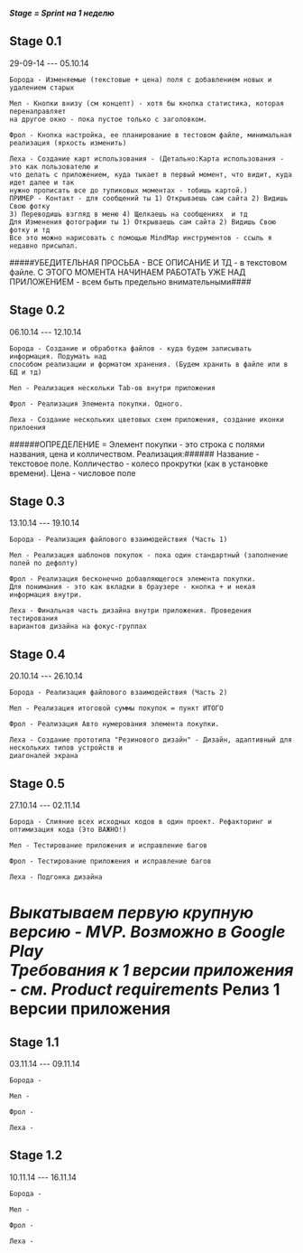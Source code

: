 ***Stage = Sprint на 1 неделю***

## Stage 0.1 ##
29-09-14 --- 05.10.14

	Борода - Изменяемые (текстовые + цена) поля с добавлением новых и удалением старых
	
	Мел - Кнопки внизу (см концепт) - хотя бы кнопка статистика, которая перенаправляет 
	на другое окно - пока пустое только с заголовком.
	
	Фрол - Кнопка настройка, ее планирование в тестовом файле, минимальная реализация (яркость изменить)
	
	Леха - Создание карт использования - (Детально:Карта использования - это как пользователю и 
	что делать с приложением, куда тыкает в первый момент, что видит, куда идет далее и так
	нужно прописать	все до тупиковых моментах - тобишь картой.)
	ПРИМЕР - Контакт - для сообщений ты 1) Открываешь сам сайта 2) Видишь Свою фотку 
	3) Переводишь взгляд в меню 4) Щелкаешь на сообщениях  и тд
	Для Изменения фотографии ты 1) Открываешь сам сайта 2) Видишь Свою фотку и тд
	Все это можно нарисовать с помощью MindMap инструментов - ссыль я недавно присылал.

#####УБЕДИТЕЛЬНАЯ ПРОСЬБА - ВСЕ ОПИСАНИЕ И ТД - в текстовом файле. С ЭТОГО МОМЕНТА НАЧИНАЕМ РАБОТАТЬ УЖЕ НАД ПРИЛОЖЕНИЕМ - всем быть предельно внимательными####


## Stage 0.2 ##
06.10.14 --- 12.10.14

	Борода - Создание и обработка файлов - куда будем записывать информация. Подумать над 
	способом реализации и форматом хранения. (Будем хранить в файле или в БД и тд)
	
	Мел - Реализация нескольки Tab-ов внутри приложения
	
	Фрол - Реализация Элемента покупки. Одного.
	
	Леха - Создание нескольких цветовых схем приложения, создание иконки прилоения
	
######ОПРЕДЕЛЕНИЕ = Элемент покупки - это строка с полями названия, цена и колличеством. Реализация:######
Название - текстовое поле. Колличество - колесо прокрутки (как в установке времени). Цена - числовое поле
	
	
## Stage 0.3 ##
13.10.14 --- 19.10.14

	Борода - Реализация файлового взаимодействия (Часть 1)
	
	Мел - Реализация шаблонов покупок - пока один стандартный (заполнение полей по дефолту)
	
	Фрол - Реализация бесконечно добавляющегося элемента покупки.
	Для понимания - это как вкладки в браузере - кнопка + и некая информация внутри.
	
	Леха - Финальная часть дизайна внутри приложения. Проведения тестирования
	вариантов дизайна на фокус-группах


## Stage 0.4 ##
20.10.14 --- 26.10.14

	Борода - Реализация файлового взаимодействия (Часть 2)
	
	Мел - Реализация итоговой суммы покупок = пункт ИТОГО
	
	Фрол - Реализация Авто нумерования элемента покупки.
	
	Леха - Создание прототипа "Резинового дизайн" - Дизайн, адаптивный для нескольких типов устройств и 
	диагоналей экрана
	
	
## Stage 0.5 ##
27.10.14 --- 02.11.14

	Борода - Слияние всех исходных кодов в один проект. Рефакторинг и оптимизация кода (Это ВАЖНО!)
	
	Мел - Тестирование приложения и исправление багов
	
	Фрол - Тестирование приложения и исправление багов
	
	Леха - Подгонка дизайна
	
***Выкатываем первую крупную версию - MVP. Возможно в Google Play***	
***Требования к 1 версии приложения - см. Product requirements***
Релиз 1 версии приложения
=========================


## Stage 1.1 ##
03.11.14 --- 09.11.14

	Борода - 
	
	Мел - 
	
	Фрол - 
	
	Леха -
	
## Stage 1.2 ##
10.11.14 --- 16.11.14

	Борода - 
	
	Мел - 
	
	Фрол - 
	
	Леха -
